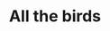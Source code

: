 ---
ee_id: '4446'
site: '1'
type: '2'
url: 2018-035-all-the-birds
title: All the birds
year: '2018'
display_year: '2018'
medium: Pipe organ composition
dims: ''
pitch: ''
ps: ''
live_url: ''
related: ''
youtube: ''
related_code: ''
imgs: nbc-2018-035-db-ih--3H2d.jpg
subheading: ''
download: Alle-Fugler.pdf
add_credit: ''
commission: ''
layout: things-i-made
---